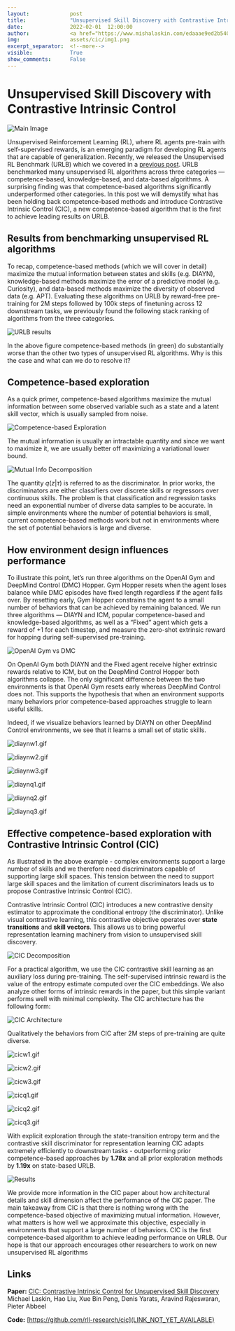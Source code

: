 ```yaml
---
layout:             post
title:              "Unsupervised Skill Discovery with Contrastive Intrinsic Control"
date:               2022-02-01  12:00:00
author:             <a href="https://www.mishalaskin.com/edaaae9ed2b54016a66a0e315a9c9f63">Misha Laskin</a> 
img:                assets/cic/img1.png
excerpt_separator:  <!--more-->
visible:            True
show_comments:      False
---
```


<!--
These are comments in HTML. The above header text is needed to format the
title, authors, etc. The "example_post" is an example representative image (not
GIF) that we use for each post for tweeting (see below as well) and for the
emails to subscribers. Please provide this image (and any other images and
GIFs) in the blog to the BAIR Blog editors directly.

The text directly below gets tweets to work. Please adjust according to your
post.

The `static/blog` directory is a location on the blog server which permanently
stores the images/GIFs in BAIR Blog posts. Each post has a subdirectory under
this for its images (titled `example_post` here, please change).

Keeping the post visbility as False will mean the post is only accessible if
you know the exact URL.

You can also turn on Disqus comments, but we recommend disabling this feature.
-->

<!-- twitter -->
<meta name="twitter:title" content="Unsupervised Skill Discovery with Contrastive Intrinsic Control">
<meta name="twitter:card" content="summary_large_image">
<meta name="twitter:image" content="https://bair.berkeley.edu/static/blog/cic/img1.png">

<meta name="keywords" content="unsupervised learning, reinforcement learning, skill discovery">
<meta name="description" content="Blog post about unsupervised skill discovery for reinforcement learning">
<meta name="author" content="Misha Laskin">

<!--
The actual text for the post content appears below.  Text will appear on the
homepage, i.e., https://bair.berkeley.edu/blog/ but we only show part of the
posts on the homepage. The rest is accessed via clicking 'Continue'. This is
enforced with the `more` excerpt separator.
-->

# Unsupervised Skill Discovery with Contrastive Intrinsic Control

![Main Image](img1.png)

Unsupervised Reinforcement Learning (RL), where RL agents pre-train with self-supervised rewards, is an emerging paradigm for developing RL agents that are capable of generalization. Recently, we released the Unsupervised RL Benchmark (URLB) which we covered in a [previous post](https://bair.berkeley.edu/blog/2021/12/15/unsupervised-rl/). URLB benchmarked many unsupervised RL algorithms across three categories — competence-based, knowledge-based, and data-based algorithms. A surprising finding was that competence-based algorithms significantly underperformed other categories. In this post we will demystify what has been holding back competence-based methods and introduce Contrastive Intrinsic Control (CIC), a new competence-based algorithm that is the first to achieve leading results on URLB.

## Results from benchmarking unsupervised RL algorithms

To recap, competence-based methods (which we will cover in detail) maximize the mutual information between states and skills (e.g. DIAYN), knowledge-based methods maximize the error of a predictive model (e.g. Curiosity), and data-based methods maximize the diversity of observed data (e.g. APT). Evaluating these algorithms on URLB by reward-free pre-training for 2M steps followed by 100k steps of finetuning across 12 downstream tasks, we previously found the following stack ranking of algorithms from the three categories. 

![URLB results](img2.png)

In the above figure competence-based methods (in green) do substantially worse than the other two types of unsupervised RL algorithms. Why is this the case and what can we do to resolve it?

## Competence-based exploration

As a quick primer, competence-based algorithms maximize the mutual information between some observed variable such as a state and a latent skill vector, which is usually sampled from noise.

![Competence-based Exploration](img3.png)

The mutual information is usually an intractable quantity and since we want to maximize it, we are usually better off maximizing a variational lower bound.

![Mutual Info Decomposition](img4.png)

The quantity $q(z|\tau)$ is referred to as the discriminator. In prior works, the discriminators are either classifiers over discrete skills or regressors over continuous skills. The problem is that classification and regression tasks need an exponential number of diverse data samples to be accurate. In simple environments where the number of potential behaviors is small, current competence-based methods work but not in environments where the set of potential behaviors is large and diverse.

## How environment design influences performance

To illustrate this point, let’s run three algorithms on the OpenAI Gym and DeepMind Control (DMC) Hopper. Gym Hopper resets when the agent loses balance while DMC episodes have fixed length regardless if the agent falls over. By resetting early, Gym Hopper constrains the agent to a small number of behaviors that can be achieved by remaining balanced. We run three algorithms — DIAYN and ICM, popular competence-based and knowledge-based algorithms, as well as a “Fixed” agent which gets a reward of +1 for each timestep, and measure the zero-shot extrinsic reward for hopping during self-supervised pre-training.

![OpenAI Gym vs DMC](img5.png)

On OpenAI Gym both DIAYN and the Fixed agent receive higher extrinsic rewards relative to ICM, but on the DeepMind Control Hopper both algorithms collapse. The only significant difference between the two environments is that OpenAI Gym resets early whereas DeepMind Control does not. This supports the hypothesis that when an environment supports many behaviors prior competence-based approaches struggle to learn useful skills. 

Indeed, if we visualize behaviors learned by DIAYN on other DeepMind Control environments, we see that it learns a small set of static skills.

![diaynw1.gif](diaynw1.gif)

![diaynw2.gif](diaynw2.gif)

![diaynw3.gif](diaynw3.gif)

![diaynq1.gif](diaynq1.gif)

![diaynq2.gif](diaynq2.gif)

![diaynq3.gif](diaynq3.gif)


## Effective competence-based exploration with Contrastive Intrinsic Control (CIC)

As illustrated in the above example - complex environments support a large number of skills and we therefore need discriminators capable of supporting large skill spaces. This tension between the need to support large skill spaces and the limitation of current discriminators leads us to propose Contrastive Intrinsic Control (CIC).

Contrastive Intrinsic Control (CIC) introduces a new contrastive density estimator to approximate the conditional entropy (the discriminator). Unlike visual contrastive learning, this contrastive objective operates over **state transitions** and **skill vectors**. This allows us to bring powerful representation learning machinery from vision to unsupervised skill discovery.

![CIC Decomposition](img6.png)

For a practical algorithm, we use the CIC contrastive skill learning as an auxiliary loss during pre-training. The self-supervised intrinsic reward is the value of the entropy estimate computed over the CIC embeddings. We also analyze other forms of intrinsic rewards in the paper, but this simple variant performs well with minimal complexity. The CIC architecture has the following form:

![CIC Architecture](img7.png)

Qualitatively the behaviors from CIC after 2M steps of pre-training are quite diverse.

![cicw1.gif](cicw1.gif)

![cicw2.gif](cicw2.gif)

![cicw3.gif](cicw3.gif)

![cicq1.gif](cicq1.gif)

![cicq2.gif](cicq2.gif)

![cicq3.gif](cicq3.gif)

With explicit exploration through the state-transition entropy term and the contrastive skill discriminator for representation learning CIC adapts extremely efficiently to downstream tasks - outperforming prior competence-based approaches by **1.78x** and all prior exploration methods by **1.19x** on state-based URLB.

![Results](img8.png)

We provide more information in the CIC paper about how architectural details and skill dimension affect the performance of the CIC paper. The main takeaway from CIC is that there is nothing wrong with the competence-based objective of maximizing mutual information. However, what matters is how well we approximate this objective, especially in environments that support a large number of behaviors. CIC is the first competence-based algorithm to achieve leading performance on URLB. Our hope is that our approach encourages other researchers to work on new unsupervised RL algorithms

## Links

**Paper:** [CIC: Contrastive Intrinsic Control for Unsupervised Skill Discovery](LINK_NOT_YET_AVAILABLE)
Michael Laskin, Hao Liu, Xue Bin Peng, Denis Yarats, Aravind Rajeswaran, Pieter Abbeel

**Code:** [https://github.com/rll-research/cic](LINK_NOT_YET_AVAILABLE)